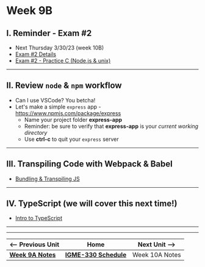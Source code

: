 # Week 9B

## I. Reminder - Exam #2

- Next Thursday 3/30/23 (week 10B)
- [Exam #2 Details](../notes/exam-2-details.md)
- [Exam #2 - Practice C (Node.js & unix)](../notes/exam-2-practice-C.md)

<hr>

## II. Review `node` & `npm` workflow
- Can I use VSCode? You betcha!
- Let's make a simple `express` app - https://www.npmjs.com/package/express
  - Name your project folder **express-app**
  - Reminder: be sure to verify that **express-app** is your *current working directory*
  - Use **ctrl-c** to quit your `express` server

<hr>

## III. Transpiling Code with Webpack & Babel
- [Bundling & Transpiling JS](../notes/bundling-transpiling.md)

<hr>

## IV. TypeScript (we will cover this next time!)
- [Intro to TypeScript](https://github.com/tonethar/IGME-330-Master/blob/master/notes/intro-typescript.md)


<hr><hr>


| <-- Previous Unit | Home | Next Unit -->
| --- | --- | --- 
| [**Week 9A Notes**](09A.md)  |  [**IGME-330 Schedule**](../schedule.md) | Week 10A Notes
